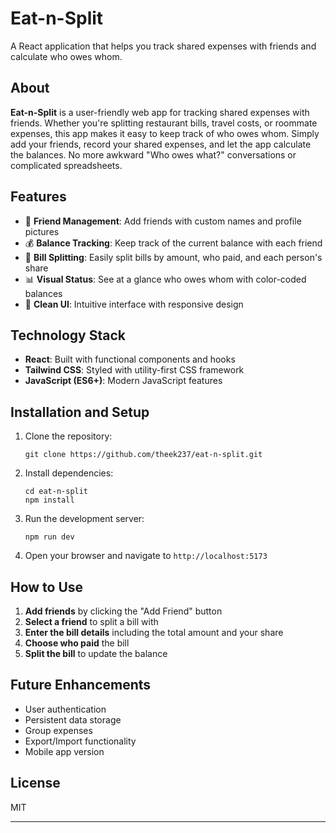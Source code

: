 # Eat-n-Split

A React application that helps you track shared expenses with friends and calculate who owes whom.

## About

**Eat-n-Split** is a user-friendly web app for tracking shared expenses with friends. Whether you're splitting restaurant bills, travel costs, or roommate expenses, this app makes it easy to keep track of who owes whom. Simply add your friends, record your shared expenses, and let the app calculate the balances. No more awkward "Who owes what?" conversations or complicated spreadsheets.

## Features

- 👥 **Friend Management**: Add friends with custom names and profile pictures
- 💰 **Balance Tracking**: Keep track of the current balance with each friend
- 🧾 **Bill Splitting**: Easily split bills by amount, who paid, and each person's share
- 📊 **Visual Status**: See at a glance who owes whom with color-coded balances
- 🎨 **Clean UI**: Intuitive interface with responsive design

## Technology Stack

- **React**: Built with functional components and hooks
- **Tailwind CSS**: Styled with utility-first CSS framework
- **JavaScript (ES6+)**: Modern JavaScript features

## Installation and Setup

1. Clone the repository:

   ```
   git clone https://github.com/theek237/eat-n-split.git
   ```

2. Install dependencies:

   ```
   cd eat-n-split
   npm install
   ```

3. Run the development server:

   ```
   npm run dev
   ```

4. Open your browser and navigate to `http://localhost:5173`

## How to Use

1. **Add friends** by clicking the "Add Friend" button
2. **Select a friend** to split a bill with
3. **Enter the bill details** including the total amount and your share
4. **Choose who paid** the bill
5. **Split the bill** to update the balance

## Future Enhancements

- User authentication
- Persistent data storage
- Group expenses
- Export/Import functionality
- Mobile app version

## License

MIT

---
